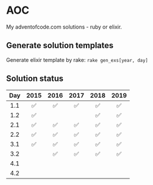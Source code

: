 # AOC

My adventofcode.com solutions - ruby or elixir.

## Generate solution templates

Generate elixir template by rake: `rake gen_exs[year, day]`

## Solution status
| Day | 2015 | 2016 | 2017 | 2018 | 2019 |
| :-: | :--: | :--: | :--: | :--: | :--: |
| 1.1 | ✅   | ✅   | ✅   | ✅  |  ✅    |
| 1.2 | ✅   |      |      | ✅  | ✅      |
| 2.1 |  ✅    |  ✅    |  ✅    |  ✅    | ✅      |
| 2.2 |  ✅    |  ✅    |  ✅    |  ✅    | ✅      |
| 3.1 |  ✅    |  ✅    |  ✅    |  ✅    |   ✅    |
| 3.2 |      |    ✅  |   ✅   |  ✅    |    ✅   |
| 4.1 |      |      |      |      |       |
| 4.2 |      |      |      |      |       |
